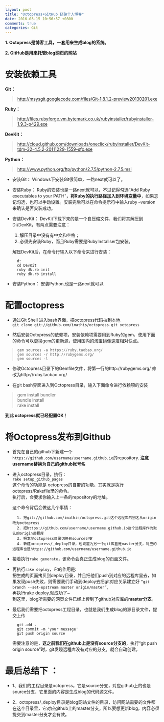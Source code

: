 ```yaml
---
layout: post
title: "Octopress+GitHub 搭建个人博客"
date: 2016-03-15 10:56:57 +0800
comments: true
categories: Git
---
```


**1. Octopress是博客工具，一套用来生成blog的系统。**  

**2. GitHub是用来托管blog网页的网站**  

<!-- more -->

# 安装依赖工具  #

**Git：**
> http://msysgit.googlecode.com/files/Git-1.8.1.2-preview20130201.exe

**Ruby：**
> http://files.rubyforge.vm.bytemark.co.uk/rubyinstaller/rubyinstaller-1.9.3-p429.exe

**DevKit：**
> http://cloud.github.com/downloads/oneclick/rubyinstaller/DevKit-tdm-32-4.5.2-20111229-1559-sfx.exe

**Python：**
>  http://www.python.org/ftp/python/2.7.5/python-2.7.5.msi




- 安装Git：
Windows下安装Git很简单，一路next就可以了。



- 安装Ruby：
Ruby的安装也是一路next就可以，不过记得勾选“Add Ruby executables to your PATH”，**将Ruby的执行路径加入到环境变量中**，如果忘记勾选，也可以手动设置。安装完后可以在命令提示符中输入ruby –version 来确认是否安装成功。



- 安装DevKit：
DevKit下载下来的是一个自压缩文件，我们将其解压到D:/DevKit，有两点需要注意：

	1. 解压目录中没有有中文和空格；
	2. 必须先安装Ruby，而且Ruby需要是RubyInstallser包安装。

	解压DevKit后，在命令行输入以下命令来进行安装：

    	d:   
    	cd DevKit  
    	ruby dk.rb init   
    	ruby dk.rb install  



- 安装Python：
安装Python,也是一路next就可以  


#  配置octopress   #



- 通过Git Shell 进入bash界面，把octopress代码拉到本地  
	`git clone git://github.com/imathis/octopress.git octopress`  



- 然后安装Octopress的依赖项，安装依赖项需要用到Ruby的gem，使用下面的命令可以更换gem的更新源，使用国内的淘宝镜像速度相对快点。
> 
>     gem sources -a https://ruby.taobao.org/  
>     gem sources -r http://rubygems.org/  
>     gem sources -l  



- 修改Octopress目录下的Gemfile文件，将第一行的http://rubygems.org/ 修改为http://ruby.taobao.org/



- 在git bash界面进入到Octopress目录，输入下面命令进行依赖项的安装

> 	gem install bundler  
> 	bundle install  
> 	rake install    

**到此 octopress就已经配置OK！**  

# 将Octopress发布到Github #  

- 首先在自己的github下新建一个` https://github.com/username/username.github.io`的repository. **注意username替换为自己的github帐号名**    




- 进入octopress目录，执行：  
	`rake setup_github_pages`  
	这个命令的功能是 octopress的自带的功能，其实就是执行octopress/Rakefile里的命令。  
	执行后，会要求你输入上一条的repository的地址。  

	这个命令背后会做这几个事情：  
	
		
		1. 把git://github.com/imathis/octopress.git这个远程库的别名从origin改为octopress  
		2. 把https://github.com/username/username.github.io这个远程库作为默认的origin远程库  
		3. 把本地octopress目录切换到source分支  
		4. 新建octopress/_deploy目录，也设置为另一个git库且是master分支，对应的远程库也是https://github.com/username/username.github.io 



- 接着执行`rake generate`，该命令会真正生成blog的页面文件。  

- 再执行`rake deploy`，它的作用是:   
	把生成的页面拷贝到deploy目录，并且把他们push到对应的远程库里去，如果发现push失败，则需要我们手动到deploy去把git对应关系建立好 `“git branch --set-upstream master origin/master”`,  
	再执行rake deploy,就成功了~  
	到这里，blog所需要的网页文件已经上传到了github对应库的**master分支**。


- 最后我们需要把octopress工程目录，也就是我们生成blog的源目录文件，提交上传  
	 
 
		git add .  
		git commit -m 'your message'
		git push origin source  

	需要注意的是，**这之前我们在github上是没有source分支的**，执行“git push origin source”时，git发现远程库没有对应的分支，就会自动创建。  


# 最后总结下 ：   
- 1、我们的工程目录是octopress，它是source分支，对应github上的也是source分支，它里面的内容是生成blog的代码源文件。  
 
- 2、octopress/_deploy目录是blog网站文件的目录，访问网站需要的文件都在这个目录里，它对应github上的master分支，所以要想更新blog，内容必须提交到master分支才会有效。